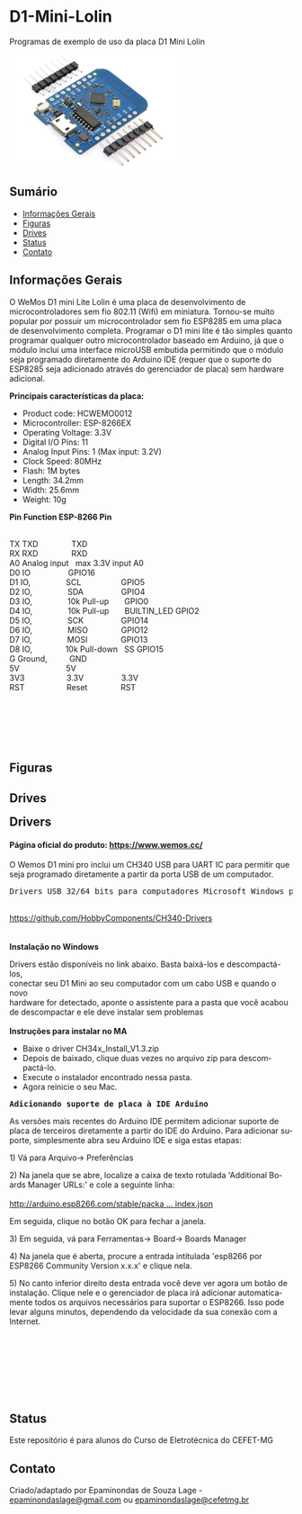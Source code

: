 # D1-Mini-Lolin
Programas de exemplo de uso da placa D1 Mini Lolin

<img src="https://github.com/Epaminondaslage/D1-Mini-Lolin/blob/master/Figuras/wemos di mini lolin.JPG" height="200" width="300">

## Sumário
* [Informações Gerais](#user-content-informacoes_gerais)
* [Figuras](#Figuras)
* [Drives](#Drives)
* [Status](#status)
* [Contato](#contato)

<h2 id="informacoes_gerais">Informações Gerais</h2>
O WeMos D1 mini Lite Lolin é uma placa de desenvolvimento de microcontroladores sem fio 802.11 (Wifi) em miniatura. Tornou-se
muito popular por possuir um  microcontrolador sem fio ESP8285 em uma placa de desenvolvimento completa. Programar o D1 mini lite é tão simples quanto programar qualquer outro microcontrolador baseado em Arduino, já que o módulo inclui uma interface microUSB embutida permitindo que o módulo seja programado diretamente do Arduino IDE (requer que o suporte do ESP8285 seja adicionado através do gerenciador de placa) sem hardware adicional.

<p><strong>Principais características da placa:</strong></p>

<ul>
<li>Product code: HCWEMO0012</li>
<li>Microcontroller: ESP-8266EX</li>
<li>Operating Voltage: 3.3V</li>
<li>Digital I/O Pins: 11</li>
<li>Analog Input Pins: 1 (Max input: 3.2V)</li>
<li>Clock Speed: 80MHz</li>
<li>Flash: 1M bytes</li>
<li>Length: 34.2mm</li>
<li>Width: 25.6mm</li>
<li>Weight: 10g</li>
</ul>
<p><strong>Pin Function ESP-8266 Pin</strong></p>

<p><br />TX TXD&nbsp; &nbsp;&nbsp;&nbsp;&nbsp;&nbsp;&nbsp;&nbsp;&nbsp; &nbsp;&nbsp;&nbsp; TXD<br />RX RXD&nbsp; &nbsp;&nbsp;&nbsp;&nbsp;&nbsp;&nbsp;&nbsp; &nbsp;&nbsp; &nbsp; RXD<br />A0 Analog input &nbsp; max 3.3V input A0<br />D0 IO&nbsp;&nbsp;&nbsp;&nbsp;&nbsp;&nbsp;&nbsp;&nbsp;&nbsp;&nbsp;&nbsp;&nbsp;&nbsp;&nbsp;&nbsp;&nbsp; GPIO16<br />D1 IO,&nbsp;&nbsp;&nbsp;&nbsp;&nbsp;&nbsp;&nbsp;&nbsp;&nbsp;&nbsp;&nbsp;&nbsp;&nbsp;&nbsp;&nbsp; SCL&nbsp;&nbsp;&nbsp;&nbsp;&nbsp;&nbsp;&nbsp;&nbsp;&nbsp;&nbsp;&nbsp;&nbsp;&nbsp;&nbsp;&nbsp;&nbsp;&nbsp; GPIO5<br />D2 IO,&nbsp;&nbsp;&nbsp;&nbsp;&nbsp;&nbsp;&nbsp;&nbsp;&nbsp;&nbsp;&nbsp;&nbsp;&nbsp;&nbsp;&nbsp; SDA&nbsp;&nbsp;&nbsp;&nbsp;&nbsp;&nbsp;&nbsp;&nbsp;&nbsp;&nbsp;&nbsp;&nbsp;&nbsp;&nbsp;&nbsp;&nbsp; GPIO4<br />D3 IO,&nbsp;&nbsp;&nbsp;&nbsp;&nbsp;&nbsp;&nbsp;&nbsp;&nbsp;&nbsp;&nbsp;&nbsp;&nbsp;&nbsp;&nbsp; 10k Pull-up &nbsp; &nbsp; &nbsp; GPIO0<br />D4 IO,&nbsp;&nbsp;&nbsp;&nbsp;&nbsp;&nbsp;&nbsp;&nbsp;&nbsp;&nbsp;&nbsp;&nbsp;&nbsp;&nbsp;&nbsp; 10k Pull-up&nbsp; &nbsp;&nbsp;&nbsp;&nbsp; BUILTIN_LED GPIO2<br />D5 IO,&nbsp;&nbsp;&nbsp;&nbsp;&nbsp;&nbsp;&nbsp;&nbsp;&nbsp;&nbsp;&nbsp;&nbsp;&nbsp;&nbsp;&nbsp; SCK&nbsp;&nbsp;&nbsp;&nbsp;&nbsp;&nbsp;&nbsp;&nbsp;&nbsp;&nbsp;&nbsp;&nbsp;&nbsp;&nbsp;&nbsp;&nbsp; GPIO14<br />D6 IO,&nbsp;&nbsp;&nbsp;&nbsp;&nbsp;&nbsp;&nbsp;&nbsp;&nbsp;&nbsp;&nbsp;&nbsp;&nbsp;&nbsp;&nbsp; MISO &nbsp; &nbsp; &nbsp; &nbsp; &nbsp; &nbsp; &nbsp; GPIO12<br />D7 IO,&nbsp;&nbsp;&nbsp;&nbsp;&nbsp;&nbsp;&nbsp;&nbsp;&nbsp;&nbsp;&nbsp;&nbsp;&nbsp;&nbsp;&nbsp; MOSI&nbsp;&nbsp;&nbsp;&nbsp;&nbsp;&nbsp;&nbsp;&nbsp;&nbsp;&nbsp;&nbsp;&nbsp;&nbsp;&nbsp; GPIO13<br />D8 IO,&nbsp;&nbsp;&nbsp;&nbsp;&nbsp;&nbsp;&nbsp;&nbsp;&nbsp;&nbsp;&nbsp;&nbsp;&nbsp;&nbsp; 10k Pull-down &nbsp; SS GPIO15<br />G Ground, &nbsp; &nbsp; &nbsp; &nbsp;&nbsp; GND<br />5V&nbsp;&nbsp;&nbsp;&nbsp;&nbsp; &nbsp; &nbsp; &nbsp; &nbsp; &nbsp;&nbsp; &nbsp;&nbsp;&nbsp; 5V <br />3V3&nbsp;&nbsp;&nbsp;&nbsp;&nbsp;&nbsp;&nbsp;&nbsp;&nbsp;&nbsp;&nbsp;&nbsp;&nbsp;&nbsp;&nbsp;&nbsp;&nbsp;&nbsp; 3.3V &nbsp; &nbsp; &nbsp; &nbsp; &nbsp; &nbsp; &nbsp; &nbsp; 3.3V<br />RST &nbsp; &nbsp; &nbsp; &nbsp; &nbsp; &nbsp; &nbsp; &nbsp; &nbsp; Reset&nbsp;&nbsp;&nbsp;&nbsp;&nbsp;&nbsp;&nbsp;&nbsp;&nbsp;&nbsp;&nbsp;&nbsp;&nbsp;&nbsp; RST</p>
<p>&nbsp;</p>
<p>&nbsp;</p>
<p>&nbsp;</p>




## Figuras



## Drives

<p><span style="font-size: 150%; line-height: 116%;"><strong class="text-strong">Drivers</strong></span></p>
<h4>P&aacute;gina oficial do produto: <a href="https://www.wemos.cc/">https://www.wemos.cc/</a></h4>
<p><span lang="pt" tabindex="0">O Wemos D1 mini pro inclui um CH340 USB para UART IC para permitir que seja programado diretamente a partir da porta USB de um computador. </span></p>
<div class="oSioSc">
<div id="tw-target">
<div id="kAz1tf" class="g9WsWb">
<div id="tw-target-text-container" class="tw-ta-container tw-nfl">
<pre id="tw-target-text" class="tw-data-text tw-ta tw-text-small" dir="ltr" style="text-align: left;" data-placeholder="Tradu&ccedil;&atilde;o"><span lang="pt" tabindex="0">Drivers USB 32/64 bits para computadores Microsoft Windows podem ser baixados da p&aacute;gina do Github:</span></pre>
</div>
</div>
</div>
</div>
<p><br /> <a class="postlink" href="https://github.com/HobbyComponents/CH340-Drivers">https://github.com/HobbyComponents/CH340-Drivers</a><br /> <br /> <br /> <strong>Instala&ccedil;&atilde;o no Windows</strong></p>
<p><span lang="pt" tabindex="0">Drivers est&atilde;o dispon&iacute;veis no link abaixo. Basta baix&aacute;-los e descompact&aacute;-los, <br />conectar seu D1 Mini ao seu computador com um cabo USB e quando o novo<br />hardware for detectado, aponte o assistente para a pasta que voc&ecirc; acabou <br />de descompactar e ele deve instalar sem problemas</span><br /> <br /><strong>Instru&ccedil;&otilde;es para instalar no MA</strong></p>
<ul>
<li id="tw-target-text" class="tw-data-text tw-ta tw-text-small" dir="ltr" style="text-align: left;" data-placeholder="Tradu&ccedil;&atilde;o"><span lang="pt" tabindex="0">Baixe o driver CH34x_Install_V1.3.zip </span></li>
<li class="tw-data-text tw-ta tw-text-small" dir="ltr" style="text-align: left;" data-placeholder="Tradu&ccedil;&atilde;o"><span lang="pt" tabindex="0">Depois de baixado, clique duas vezes no arquivo zip para descompact&aacute;-lo.</span></li>
<li class="tw-data-text tw-ta tw-text-small" dir="ltr" style="text-align: left;" data-placeholder="Tradu&ccedil;&atilde;o"><span lang="pt" tabindex="0">Execute o instalador encontrado nessa pasta.</span></li>
<li class="tw-data-text tw-ta tw-text-small" dir="ltr" style="text-align: left;" data-placeholder="Tradu&ccedil;&atilde;o"><span lang="pt" tabindex="0">Agora reinicie o seu Mac.</span><br /> </li>
</ul>
<div class="oSioSc">
<div id="tw-target">
<div id="kAz1tf" class="g9WsWb">
<div id="tw-target-text-container" class="tw-ta-container tw-nfl">
<pre id="tw-target-text" class="tw-data-text tw-ta tw-text-medium" dir="ltr" style="text-align: left;" data-placeholder="Tradu&ccedil;&atilde;o"><span lang="pt" tabindex="0"><strong>Adicionando suporte de placa &agrave; IDE Arduino</strong> </span></pre>
</div>
</div>
</div>
</div>
<p class="tw-data-text tw-ta tw-text-small" dir="ltr" style="text-align: left;" data-placeholder="Tradu&ccedil;&atilde;o"><span lang="pt" tabindex="0">As vers&otilde;es mais recentes do Arduino IDE permitem adicionar suporte de placa de terceiros diretamente a partir do IDE do Arduino. Para adicionar suporte, simplesmente abra seu Arduino IDE e siga estas etapas: </span></p>
<p class="tw-data-text tw-ta tw-text-small" dir="ltr" style="text-align: left;" data-placeholder="Tradu&ccedil;&atilde;o"><span lang="pt" tabindex="0">1) V&aacute; para Arquivo-&gt; Prefer&ecirc;ncias </span></p>
<p class="tw-data-text tw-ta tw-text-small" dir="ltr" style="text-align: left;" data-placeholder="Tradu&ccedil;&atilde;o"><span lang="pt" tabindex="0">2) Na janela que se abre, localize a caixa de texto rotulada 'Additional Boards Manager URLs:' e cole a seguinte linha:</span><br /> <br /> <a class="postlink" href="http://arduino.esp8266.com/stable/package_esp8266com_index.json">http://arduino.esp8266.com/stable/packa ... index.json</a></p>
<p class="tw-data-text tw-ta tw-text-small" dir="ltr" style="text-align: left;" data-placeholder="Tradu&ccedil;&atilde;o"><span lang="pt" tabindex="0">Em seguida, clique no bot&atilde;o OK para fechar a janela. </span></p>
<p class="tw-data-text tw-ta tw-text-small" dir="ltr" style="text-align: left;" data-placeholder="Tradu&ccedil;&atilde;o"><span lang="pt" tabindex="0">3) Em seguida, v&aacute; para Ferramentas-&gt; Board-&gt; Boards Manager </span></p>
<p class="tw-data-text tw-ta tw-text-small" dir="ltr" style="text-align: left;" data-placeholder="Tradu&ccedil;&atilde;o"><span lang="pt" tabindex="0">4) Na janela que &eacute; aberta, procure a entrada intitulada 'esp8266 por ESP8266 Community Version x.x.x' e clique nela. </span></p>
<p class="tw-data-text tw-ta tw-text-small" dir="ltr" style="text-align: left;" data-placeholder="Tradu&ccedil;&atilde;o"><span lang="pt" tabindex="0">5) No canto inferior direito desta entrada voc&ecirc; deve ver agora um bot&atilde;o de instala&ccedil;&atilde;o. Clique nele e o gerenciador de placa ir&aacute; adicionar automaticamente todos os arquivos necess&aacute;rios para suportar o ESP8266. Isso pode levar alguns minutos, dependendo da velocidade da sua conex&atilde;o com a Internet.</span></p>
<pre class="tw-ta tw-text-small" lang="pt" style="position: absolute; visibility: hidden;">&nbsp;</pre>
<div id="tw-target-rmn-container" class="tw-ta-container tw-nfl">
<div id="tw-target-text-container" class="tw-ta-container tw-nfl">&nbsp;</div>
<div id="tw-target-rmn-container" class="tw-ta-container tw-nfl">
<pre id="tw-target-rmn" class="tw-data-placeholder tw-ta tw-text-small" dir="ltr" style="text-align: left;" data-placeholder="">&nbsp;</pre>
</div>
<pre id="tw-target-text" class="tw-data-text tw-ta tw-text-small" dir="ltr" style="text-align: left;" data-placeholder="Tradu&ccedil;&atilde;o">&nbsp;</pre>
</div>
<p>&nbsp;</p>

## Status
Este repositório é para alunos do Curso de Eletrotécnica do CEFET-MG 

## Contato
Criado/adaptado por Epaminondas de Souza  Lage - epaminondaslage@gmail.com ou epaminondaslage@cefetmg.br

